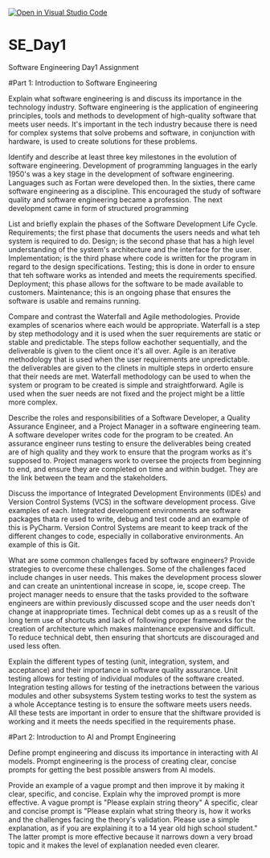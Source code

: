 [![Open in Visual Studio Code](https://classroom.github.com/assets/open-in-vscode-2e0aaae1b6195c2367325f4f02e2d04e9abb55f0b24a779b69b11b9e10269abc.svg)](https://classroom.github.com/online_ide?assignment_repo_id=15569596&assignment_repo_type=AssignmentRepo)
# SE_Day1
Software Engineering Day1 Assignment

#Part 1: Introduction to Software Engineering

Explain what software engineering is and discuss its importance in the technology industry.
  Software engineering is the application of engineering principles, tools and methods to development of high-quality software that meets user needs. It's important in the tech industry because there is need for complex systems that solve probems and software, in conjunction with hardware, is used to create solutions for these problems. 

Identify and describe at least three key milestones in the evolution of software engineering.
  Development of programming languages in the early 1950's was a key stage in the development of software engineering. Languages such as Fortan were developed then. 
  In the sixties, there came software engineering as a discipline. This encouraged the study of software quality and software engineering became a profession. 
  The next development came in form of structured programming  

List and briefly explain the phases of the Software Development Life Cycle.
  Requirements; the first phase that documents the users needs and what teh system is required to do.
  Design; is the second phase that has a high level understanding of the system's architecture and the interface for the user.
  Implementation; is the third phase where code is written for the program in regard to the design specifications.
  Testing; this is done in order to ensure that teh software works  as intended and meets the requirements specified.
  Deployment; this phase allows for the software to be made available to customers. 
  Maintenance; this is an ongoing phase that ensures the software is usable and remains running.

Compare and contrast the Waterfall and Agile methodologies. Provide examples of scenarios where each would be appropriate.
  Waterfall is a step by step methodology and it is used when the suer requirements are static or stable and predictable. The steps follow eachother sequentially, and the deliverable is given to the client once it's all over. 
  Agile is an iterative methodology that is used when the user requirements are unpredictable. the deliverables are given to the clinets in multiple steps in orderto ensure that their needs are met.
  Waterfall methodology can be used to when the system or program to be created is simple and straightforward. Agile is used when the suer needs are not fixed and the project might be a little more complex. 

Describe the roles and responsibilities of a Software Developer, a Quality Assurance Engineer, and a Project Manager in a software engineering team.
  A software developer writes code for the program to be created. 
  An assurance engineer runs testing to ensure the deliverables being created are of high quality and they work to ensure that the program works as it's supposed to.
  Project managers work to oversee the projects from beginning to end, and ensure they are completed on time and within budget. They are the link between the team and the stakeholders.

Discuss the importance of Integrated Development Environments (IDEs) and Version Control Systems (VCS) in the software development process. Give examples of each.
  Integrated development environments are software packages thata re used to write, debug and test code and an example of this is PyCharm. 
  Version Control Systems are meant to keep track of the different changes to code, especially in collaborative environments. An example of this is Git.
  
What are some common challenges faced by software engineers? Provide strategies to overcome these challenges.
  Some of the challenges faced include changes in user needs. This makes the development process slower and can create an unintentional increase in scope, ie, scope creep. The project manager needs to ensure that the tasks provided to the software engineers are within previously discussed scope and the user needs don't change at inappropriate times.
  Technical debt comes up as a s reuslt of the long term use of shortcuts and lack of following proper frameworks for the creation of architecture which makes maintenance expensive and difficult. To reduce technical debt, then ensuring that shortcuts are discouraged and used less often.

Explain the different types of testing (unit, integration, system, and acceptance) and their importance in software quality assurance.
  Unit testing allows for testing of individual modules of the software created.
  Integration testing allows for testing of the inetractions between the various modules and other subsystems
  System testing works to test the system as a whole 
  Acceptance testing is to ensure the software meets users needs.
  All these tests are important in order to ensure that the shiftware provided is working and it meets the needs specified in the requirements phase.

#Part 2: Introduction to AI and Prompt Engineering


Define prompt engineering and discuss its importance in interacting with AI models.
  Prompt engineering is the process of creating clear, concise prompts for getting the best possible answers from AI models.

Provide an example of a vague prompt and then improve it by making it clear, specific, and concise. Explain why the improved prompt is more effective.
  A vague prompt is "Please explain string theory"
  A specific, clear and concise prompt is "Please explain what string theory is, how it works and the challenges facing the theory's validation. Please use a simple explanation, as if you are explaining it to a 14 year old high school student."
  The latter prompt is more effective because it narrows down a very broad topic and it makes the level of explanation needed even clearer. 
